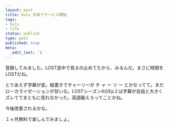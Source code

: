 ```yaml
---
layout: post
title: hulu 日本でサービス開始
tags:
- hulu
- life
status: publish
type: post
published: true
meta:
  _edit_last: '1'
---
```

登録してみました。LOST途中で見るの止めてたから、みるんだ。まさに時間をLOSTだね。

とりあえず字幕が変。縦書きでチャーリーが
チ
ャ
ー
リ
ー
とかなってて。まだローカライゼーションが甘いな。LOSTシーズン4のEp２は字幕が会話と大きくズレててまともに見れなかった。英語鍛えろってことかね。

今後改善されるかな。

１ヶ月無料で楽しんでみましょ。
